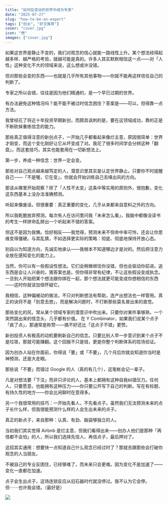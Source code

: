 ```yaml
---
title: "如何在变动的世界中成为专家"
date: "2025-07-27"
slug: "how-to-be-an-expert"
tags: ["创业", "好文推荐"]
cover: "cover.jpg"
icon: "😎"
images: ["cover.jpg"]
---
```

如果这世界是静止不变的，我们对观念的信心就能一路线性上升。某个想法经得起越多样、越严格的考验，就越可能是真的。许多人其实默默相信这一点——对「人性」这种变化不大的领域来说，这么想或许没错。



但对那些会变的东西——也就是几乎所有其他事物——你就不能再这样信任自己的判断了。



专家之所以会错，往往是因为他们精通的，是一个早已过期的世界。



有办法避免这种情况吗？能不能不被过时信念困住？答案是——可以，但得靠一点方法。



我曾经花了将近十年投资早期新创，而颇具讽刺的是，要在这领域成功，靠的正是不断砍掉重练信念的能力。



那些真正值得注意的新创点子，一开始几乎都看起来像烂主意，原因很简单：世界才刚变，而这个变化刚好让它从坏变成了对。我花了很多时间学会分辨这种「翻盘」，而这套技巧，其实也能套用在一切新想法上。



第一步，养成一种信念：世界一定会变。



那些对自己观点越来越笃定的人，潜意识里其实是认定世界静止。只要你不时提醒自己——「不是喔，它在变」，你就会开始训练自己去嗅出风的方向。



那该从哪里开始观察？除了「人性不太变」这条中等实用的原则外，很抱歉，变化这东西基本上没办法准确预测。



听起来像废话，但很重要：真正重要的变化，几乎从来都来自意料之外的方向。



所以我乾脆放弃预测。每次有人在访问里问我「未来怎么看」，我脑中都像没读书的考生一样拼命乱掰出一个听起来不错的答案。



但这不是因为我懒。恰好相反——我觉得，预测未来不但命中率可怜，还会让你思维变得僵硬。与其乱猜，不如选择更实际的策略：彻底、彻底地保持开放心态。



别自以为知道方向，先诚实地承认——我根本不知道哪边才是对的。然后把注意力全放在感知变化的能力上。



当然，你可以有一些假设性想法。它们会稍微绑住你没错，但也会驱动你前进。追东西是会让人兴奋的，猜答案也是。但你得非常有纪律，不让这些假设变成执念。
一旦别人开始把某个想法跟你绑在一起，那个想法就更可能变成你想相信的东西——这时你就该加倍怀疑它。



我相信，这种偏被动的做法，不只对判断想法有帮助，连产出想法也一样管用。真正的诀窍不是「刻意去想」，而是解决问题时，不打断那些莫名冒出来的直觉。



那些变化的风，常从某个领域专家的潜意识中吹出来。只要你对某件事够熟，一个突然跳出来的怪念头，几乎都有价值。
在 Y Combinator，如果我们说某个点子「疯了点」，那通常是称赞——搞不好还比「这点子不错」更赞。



新创投资人有极高的动机要刷新自己的信念。只要比别人早一步意识到某个点子不是垃圾，那就可能赚翻。这个回报不只是钱，更是你整个判断体系的现场验证。



因为创办人站在你面前，你得说「要」或「不要」，几个月后你就会知道你当时是神预测，还是大走眼。



那些说「不要」而错过 Google 的人（真的有几个），这笔帐会记一辈子。



凡是对想法要「下注」而非只评论的人，基本上都拥有这种自我纠错压力。任何人，只要愿意，也能拥有这种压力——你只要公开写下自己的判断。写在有标题、有持久性的地方——你会比闲聊时在意得多。



另一个我很常用的技巧：一开始先看人，不先看点子。虽然我们无法预测未来的点子长什么样，但我很能预测什么样的人会生出未来的点子。



真正的新点子，来自那种：认真、有劲、脑袋够独立的人。



当初我们其实觉得 Airbnb 是烂主意，但我们看得出来——创办人他们是那种「再怪都不会怕」的人，所以我们选择先信人、再信点子，最后押对了。



这招其实通用：想要快一点知道自己什么观念已经过时了？那就去跟那些会打破你观念的人当朋友。



不被自己的专业反困住，已经够难了，而未来只会更难。因为变化不是加速了——变化一直都在加速。



点子会生出点子，这场连锁反应从旧石器时代就没停过。我不认为它会停。
但⋯⋯也许我会错。（最好是）




![](https://prod-files-secure.s3.us-west-2.amazonaws.com/112d0858-5090-4d34-a606-b75eb8d65fd2/46476355-9cf3-4e99-9b7a-3531bc426380/1000202064.png?X-Amz-Algorithm=AWS4-HMAC-SHA256&X-Amz-Content-Sha256=UNSIGNED-PAYLOAD&X-Amz-Credential=ASIAZI2LB466Q7W4U4L3%2F20251002%2Fus-west-2%2Fs3%2Faws4_request&X-Amz-Date=20251002T053125Z&X-Amz-Expires=3600&X-Amz-Security-Token=IQoJb3JpZ2luX2VjEI3%2F%2F%2F%2F%2F%2F%2F%2F%2F%2FwEaCXVzLXdlc3QtMiJHMEUCIC8pVN5%2FgQYcEIwxbQq4q7C7B61ok%2BOaVV%2FoI8GtznsCAiEAmmz4Htx3mN%2Bw92r%2FYOoyYBivtjipg2gqeC%2FMr0rnT6kq%2FwMIJRAAGgw2Mzc0MjMxODM4MDUiDFodKF4cDQaR%2FIDeTCrcA%2BPeDMY4WyGNo%2BrwMgwrltEl5kcSR9ra2D3u3m30o3I8AelaazpGHj4xbwOrhmv4B5x3i4o95ugWiylToym0NVcD35JupeZT1ASn8NczktPkxSDAl3HzY2wm7vrnDXOnpDDDn5IhkzxayxrmOHNEARnGBucVLptE72FnQG6HFbx8YhmGgDO5uXbHNBy4%2BUarkxsBRZu6Ec6Y6Ld7DnhF%2B7r47CoL4y3y3KMXkRbq5a8gc%2FCpUTDY0lxo4tLFLxVasYaLxcDmDh5Y355dkgMJjcgnoVVddXkfmCt%2BlWWN1ZGuqv8UoBT%2Bk5lC3BDFNCOgzhCgbd0j5wf86D0PbSLp%2BGmtI4y9MvlStJM67gGxvp%2FZQDZkc6JnK4p6aijR622LjBxFhqjEq4z6IL2QwpBFijAaqDjHiJxsHKpB6W846A51W1s3wk5DcEk%2BOnXZtMdV%2BnAjPeINPYhwXUDwnnmCclejadeezYFtP63xZySWQDv3pYa8VEXxAPcAbyZzu9FjQ3wYH6lIH9jczOsnOiAY1VnZ%2FTN2MWhkhB8Vipxh%2B1%2BnzJ94mSlD9USd48MYsu9pmOPxe2J%2Be7qyKz6DOZcTISvqa7KJiu4On0M4ByMUFmkuuQEXc7By2rqDfZicMND798YGOqUBnADM53zYmTG3HNI1iw8Rp9A5jy7vAX4AhrYPcy3ML0SQd%2Bj8Cf%2F%2BYu5%2FQIMpLd3VZ7vgJ8RgslX4EaoayNWa3VSe5p1lBX8V8UUCjLuQk2xL3kQjF84hjSw6eSJgB3ChoQ1GGLJk%2Fwnz5ynrRN68lrHbB9BTuGT97KZ9v79b7CEg%2Bj6N9CQORq%2B9NTC5jg6FojcDHvcVYRHmzxSTwq1P6Z%2FKmNiV&X-Amz-Signature=4c9c21bb1311803976b27e2d13cd496fccdb7528d527ca670f81b929eadb1654&X-Amz-SignedHeaders=host&x-amz-checksum-mode=ENABLED&x-id=GetObject)

